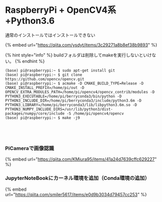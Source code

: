 # RaspberryPi + OpenCV4系+Python3.6

通常のインストールではインストールできない

{% embed url="https://qiita.com/ysdyt/items/3c29271a8b8ef38b9893" %}



{% hint style="info" %}
buildフォルダは削除してmakeを実行しないといけない。
{% endhint %}

```text
(base) pi@raspberrypi:~ $ sudo apt-get install git
(base) pi@raspberrypi:~ $ git clone https://github.com/opencv/opencv.git
(base) pi@raspberrypi:~ $ acmake -D CMAKE_BUILD_TYPE=Release -D CMAKE_INSTALL_PREFIX=/home/pi/out -D OPENCV_EXTRA_MODULES_PATH=/home/pi/opencv4/opencv_contrib/modules -D PYTHON3_EXECUTABLE=/home/pi/berryconda3/bin/python -D PYTHON3_INCLUDE_DIR=/home/pi/berryconda3/include/python3.6m -D PYTHON3_LIBRARY=/home/pi/berryconda3/lib/libpython3.6m.so -D PYTHON3_NUMPY_INCLUDE_DIRS=/usr/lib/python3/dist-packages/numpy/core/include -S /home/pi/opencv4/opencv
(base) pi@raspberrypi:~ $ make -j9





```



### PiCameraで画像認識

{% embed url="https://qiita.com/KMiura95/items/41a24d7639cffc629227" %}



### JupyterNoteBookにカーネル環境を追加（Conda環境の追加）

{% embed url="https://qiita.com/smiler5617/items/e0d9b3034d79457cc253" %}



